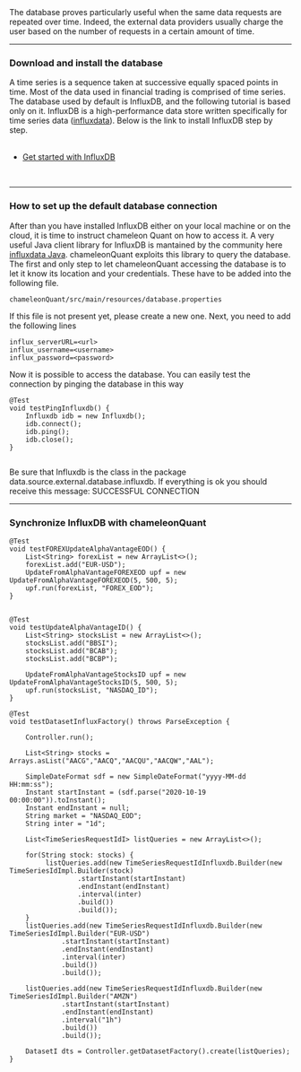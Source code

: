 <!DOCTYPE html>
<html lang="en">
   <head>
      
   </head>

   <body>
   The database proves particularly useful when the same data requests are repeated over time. Indeed, the external data providers usually charge the user based on the number of requests in a certain amount of time. <br />

<hr>
     
<h3>Download and install the database</h3>
<div>
A time series is a sequence taken at successive equally spaced points in time. Most of the data used in financial trading is comprised of time series. The database used by default is InfluxDB, and the following tutorial is based only on it. InfluxDB is a high-performance data store written specifically for time series data (<a href="https://www.influxdata.com/">influxdata</a>). Below is the link to install InfluxDB step by step. <br /> <br />
<ul>
 <li><a href="https://docs.influxdata.com/influxdb/v2.0/get-started/?t=Linux">Get started with InfluxDB</a></li>
</ul> 
<br />
</div>

<hr>	
	
<h3>How to set up the default database connection</h3>
After than you have installed InfluxDB either on your local machine or on the cloud, it is time to instruct chameleon Quant on how to access it. A very useful Java client library for InfluxDB is mantained by the community here <a href="https://github.com/influxdata/influxdb-java">influxdata Java</a>. chameleonQuant exploits this library to query the database. The first and only step to let chameleonQuant accessing the database is to let it know its location and your credentials. These have to be added into the following file.
      
```
chameleonQuant/src/main/resources/database.properties
```

If this file is not present yet, please create a new one. Next, you need to add the following lines 

```
influx_serverURL=<url>
influx_username=<username>
influx_password=<password>
```
Now it is possible to access the database. You can easily test the connection by pinging the database in this way

```
@Test
void testPingInfluxdb() {
	Influxdb idb = new Influxdb();
	idb.connect();
	idb.ping();
	idb.close();
}
   
```
Be sure that Influxdb is the class in the package data.source.external.database.influxdb. If everything is ok you should receive this message: SUCCESSFUL CONNECTION

<hr>

<h3>Synchronize InfluxDB with chameleonQuant</h3>

```
@Test
void testFOREXUpdateAlphaVantageEOD() {
	List<String> forexList = new ArrayList<>();
	forexList.add("EUR-USD");
	UpdateFromAlphaVantageFOREXEOD upf = new UpdateFromAlphaVantageFOREXEOD(5, 500, 5);
	upf.run(forexList, "FOREX_EOD");
}
   
   ```
   
  
   ```
@Test
void testUpdateAlphaVantageID() {
       List<String> stocksList = new ArrayList<>();
       stocksList.add("BBSI");	 
       stocksList.add("BCAB");
       stocksList.add("BCBP");
       
       UpdateFromAlphaVantageStocksID upf = new UpdateFromAlphaVantageStocksID(5, 500, 5);
       upf.run(stocksList, "NASDAQ_ID");
}

```
   	
```
@Test
void testDatasetInfluxFactory() throws ParseException {

	Controller.run();

	List<String> stocks = Arrays.asList("AACG","AACQ","AACQU","AACQW","AAL");

	SimpleDateFormat sdf = new SimpleDateFormat("yyyy-MM-dd HH:mm:ss");
	Instant startInstant = (sdf.parse("2020-10-19 00:00:00")).toInstant();
	Instant endInstant = null;
	String market = "NASDAQ_EOD";
	String inter = "1d";

	List<TimeSeriesRequestIdI> listQueries = new ArrayList<>();

	for(String stock: stocks) {
		 listQueries.add(new TimeSeriesRequestIdInfluxdb.Builder(new TimeSeriesIdImpl.Builder(stock)
				 .startInstant(startInstant)
				 .endInstant(endInstant)
				 .interval(inter)
				 .build())
				 .build());
	}
	listQueries.add(new TimeSeriesRequestIdInfluxdb.Builder(new TimeSeriesIdImpl.Builder("EUR-USD")
			 .startInstant(startInstant)
			 .endInstant(endInstant)
			 .interval(inter)
			 .build())
			 .build());

	listQueries.add(new TimeSeriesRequestIdInfluxdb.Builder(new TimeSeriesIdImpl.Builder("AMZN")
			 .startInstant(startInstant)
			 .endInstant(endInstant)
			 .interval("1h")
			 .build())
			 .build());

	DatasetI dts = Controller.getDatasetFactory().create(listQueries);
}
   
   ```
      
   </body>
</html>
